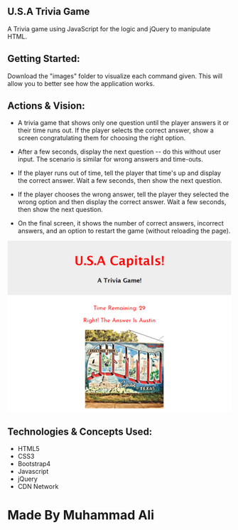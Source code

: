 ## U.S.A Trivia Game
A Trivia game using JavaScript for the logic and jQuery to manipulate HTML.


## Getting Started:
Download the "images" folder to visualize each command given.
This will allow you to better see how the application works.


## Actions & Vision:
* A trivia game that shows only one question until the player answers it or their time runs out.
If the player selects the correct answer, show a screen congratulating them for choosing the right option.

* After a few seconds, display the next question -- do this without user input.
The scenario is similar for wrong answers and time-outs.

* If the player runs out of time, tell the player that time's up and display the correct answer. Wait a few seconds, then show the next question.

* If the player chooses the wrong answer, tell the player they selected the wrong option and then display the correct answer. Wait a few seconds, then show the next question.

* On the final screen,  it shows the number of correct answers, incorrect answers, and an option to restart the game (without reloading the page).

![Screen shot](/images/demo.png)


## Technologies & Concepts Used:
* HTML5
* CSS3
* Bootstrap4
* Javascript 
* jQuery
* CDN Network


# Made By Muhammad Ali
